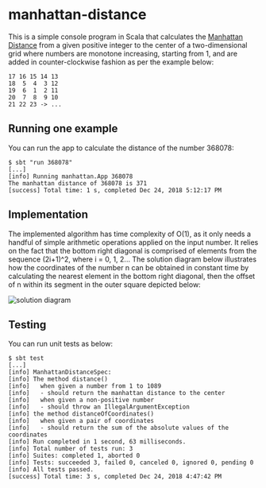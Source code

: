 # manhattan-distance
This is a simple console program in Scala that calculates the [Manhattan Distance](https://en.wikipedia.org/wiki/Taxicab_geometry) from a given positive integer to the center of a two-dimensional grid where numbers are monotone increasing, starting from 1, and are added in counter-clockwise fashion as per the example below:

```
17 16 15 14 13
18  5  4  3 12
19  6  1  2 11
20  7  8  9 10
21 22 23 -> ...
```

## Running one example
You can run the app to calculate the distance of the number 368078:

```
$ sbt "run 368078"
[...]
[info] Running manhattan.App 368078
The manhattan distance of 368078 is 371
[success] Total time: 1 s, completed Dec 24, 2018 5:12:17 PM
```


## Implementation
The implemented algorithm has time complexity of O(1), as it only needs a handful of simple arithmetic operations applied on the input number. It relies on the fact that the bottom right diagonal is comprised of elements from the sequence (2i+1)^2, where i = 0, 1, 2... The solution diagram below illustrates how the coordinates of the number n can be obtained in constant time by calculating the nearest element in the bottom right diagonal, then the offset of n within its segment in the outer square depicted below:

![solution diagram](solution_diagram.jpg)


## Testing

You can run unit tests as below:

```
$ sbt test
[...]
[info] ManhattanDistanceSpec:
[info] The method distance()
[info]   when given a number from 1 to 1089
[info]   - should return the manhattan distance to the center
[info]   when given a non-positive number
[info]   - should throw an IllegalArgumentException
[info] the method distanceOfCoordinates()
[info]   when given a pair of coordinates
[info]   - should return the sum of the absolute values of the coordinates
[info] Run completed in 1 second, 63 milliseconds.
[info] Total number of tests run: 3
[info] Suites: completed 1, aborted 0
[info] Tests: succeeded 3, failed 0, canceled 0, ignored 0, pending 0
[info] All tests passed.
[success] Total time: 3 s, completed Dec 24, 2018 4:47:42 PM
```
